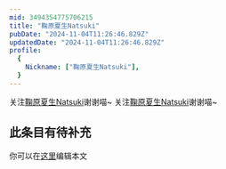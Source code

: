```yaml
---
mid: 3494354775706215
title: "鞠原夏生Natsuki"
pubDate: "2024-11-04T11:26:46.829Z"
updatedDate: "2024-11-04T11:26:46.829Z"
profile:
  {
    Nickname: ["鞠原夏生Natsuki"],
  }
---
```


关注[鞠原夏生Natsuki](https://space.bilibili.com/3494354775706215)谢谢喵~ 关注[鞠原夏生Natsuki](https://space.bilibili.com/3494354775706215)谢谢喵~

## 此条目有待补充
你可以在[这里](https://github.com/Yuhanawa/VTuber.ICU/edit/master/src/content/v/鞠原夏生Natsuki/index.md)编辑本文
